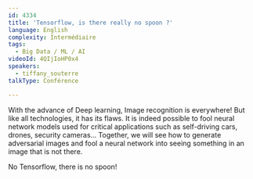 ```yaml
---
id: 4334
title: 'Tensorflow, is there really no spoon ?'
language: English
complexity: Intermédiaire
tags:
  - Big Data / ML / AI
videoId: 4QIjIoHP0x4
speakers:
  - tiffany_souterre
talkType: Conférence

---
```


With the advance of Deep learning, Image recognition is everywhere! But like all technologies, it has its flaws. It is indeed possible to fool neural network models used for critical applications such as self-driving cars, drones, security cameras... Together, we will see how to generate adversarial images and fool a neural network into seeing something in an image that is not there.

No Tensorflow, there is no spoon!
